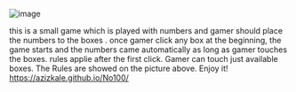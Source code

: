 ![image](https://drive.google.com/uc?export=view&id=1Yv-eVPJcwMVefHGBAHe2GALttzTdKcEU)

this is a small game which is played with numbers and gamer should place the numbers to the boxes .
once gamer click any box at the beginning, the game starts and the numbers came automatically as long as gamer touches the boxes.
rules applie after the first click. Gamer can touch just available boxes.
The Rules are showed on the picture above.
Enjoy it! https://azizkale.github.io/No100/
